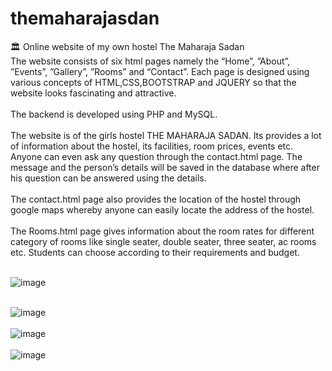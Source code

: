 # themaharajasdan
:classical_building:  Online website of my own hostel The Maharaja Sadan <br>
The website consists of six html pages namely the “Home”, ”About”, ”Events”, ”Gallery”, ”Rooms” and “Contact”. Each page is designed using various concepts of HTML,CSS,BOOTSTRAP and JQUERY so that the website looks fascinating and attractive. <br> <br>
The backend is developed using PHP and MySQL.<br><br>
The website is of the girls hostel THE MAHARAJA SADAN. Its provides a lot of information about the hostel, its facilities, room prices, events etc. Anyone can even ask any question through the contact.html page. The message and the person’s details will be saved in the database where after his question can be answered using the details. <br> <br>
The contact.html page also provides the location of the hostel through google maps whereby anyone can easily locate the address of the hostel. <br> <br>
The Rooms.html page gives information about the room rates for different category of rooms like single seater, double seater, three seater, ac rooms etc. Students can choose according to their requirements and budget. <br> <br>

![image](https://user-images.githubusercontent.com/26721853/31343571-a0f57210-ad2d-11e7-9f96-da73dd234bf7.png) <br> <br>

![image](https://user-images.githubusercontent.com/26721853/31343673-ecfdcaa4-ad2d-11e7-9bd7-f975dbefaf15.png) <br> <br>
![image](https://user-images.githubusercontent.com/26721853/31375816-6cf2e07c-adc0-11e7-99f0-7032c6904cb3.png) <br> <br>
![image](https://user-images.githubusercontent.com/26721853/31375929-ca9b610e-adc0-11e7-8c6d-5ea00d4128cc.png)




